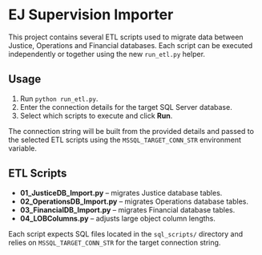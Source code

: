 # EJ Supervision Importer

This project contains several ETL scripts used to migrate data between
Justice, Operations and Financial databases.  Each script can be executed
independently or together using the new `run_etl.py` helper.

## Usage

1. Run `python run_etl.py`.
2. Enter the connection details for the target SQL Server database.
3. Select which scripts to execute and click **Run**.

The connection string will be built from the provided details and passed to
the selected ETL scripts using the `MSSQL_TARGET_CONN_STR` environment
variable.

## ETL Scripts

- **01_JusticeDB_Import.py** – migrates Justice database tables.
- **02_OperationsDB_Import.py** – migrates Operations database tables.
- **03_FinancialDB_Import.py** – migrates Financial database tables.
- **04_LOBColumns.py** – adjusts large object column lengths.

Each script expects SQL files located in the `sql_scripts/` directory and
relies on `MSSQL_TARGET_CONN_STR` for the target connection string.
